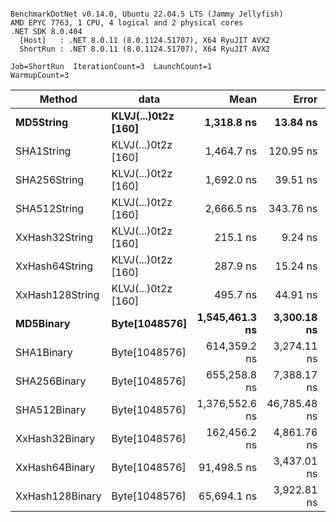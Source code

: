```

BenchmarkDotNet v0.14.0, Ubuntu 22.04.5 LTS (Jammy Jellyfish)
AMD EPYC 7763, 1 CPU, 4 logical and 2 physical cores
.NET SDK 8.0.404
  [Host]   : .NET 8.0.11 (8.0.1124.51707), X64 RyuJIT AVX2
  ShortRun : .NET 8.0.11 (8.0.1124.51707), X64 RyuJIT AVX2

Job=ShortRun  IterationCount=3  LaunchCount=1  
WarmupCount=3  

```
| Method          | data                | Mean           | Error        | StdDev      | Min            | Max            | Gen0   | Allocated |
|---------------- |-------------------- |---------------:|-------------:|------------:|---------------:|---------------:|-------:|----------:|
| **MD5String**       | **KLVJ(...)0t2z [160]** |     **1,318.8 ns** |     **13.84 ns** |     **0.76 ns** |     **1,318.0 ns** |     **1,319.6 ns** | **0.0134** |    **1128 B** |
| SHA1String      | KLVJ(...)0t2z [160] |     1,464.7 ns |    120.95 ns |     6.63 ns |     1,460.1 ns |     1,472.3 ns | 0.0153 |    1416 B |
| SHA256String    | KLVJ(...)0t2z [160] |     1,692.0 ns |     39.51 ns |     2.17 ns |     1,690.3 ns |     1,694.4 ns | 0.0210 |    1856 B |
| SHA512String    | KLVJ(...)0t2z [160] |     2,666.5 ns |    343.76 ns |    18.84 ns |     2,648.5 ns |     2,686.1 ns | 0.0381 |    3240 B |
| XxHash32String  | KLVJ(...)0t2z [160] |       215.1 ns |      9.24 ns |     0.51 ns |       214.7 ns |       215.7 ns | 0.0069 |     584 B |
| XxHash64String  | KLVJ(...)0t2z [160] |       287.9 ns |     15.24 ns |     0.84 ns |       287.0 ns |       288.4 ns | 0.0086 |     728 B |
| XxHash128String | KLVJ(...)0t2z [160] |       495.7 ns |     44.91 ns |     2.46 ns |       493.8 ns |       498.4 ns | 0.0134 |    1128 B |
| **MD5Binary**       | **Byte[1048576]**       | **1,545,461.3 ns** |  **3,300.18 ns** |   **180.89 ns** | **1,545,335.9 ns** | **1,545,668.7 ns** |      **-** |      **41 B** |
| SHA1Binary      | Byte[1048576]       |   614,359.2 ns |  3,274.11 ns |   179.46 ns |   614,218.2 ns |   614,561.2 ns |      - |      49 B |
| SHA256Binary    | Byte[1048576]       |   655,258.8 ns |  7,388.17 ns |   404.97 ns |   654,961.0 ns |   655,720.0 ns |      - |      57 B |
| SHA512Binary    | Byte[1048576]       | 1,376,552.6 ns | 46,785.48 ns | 2,564.47 ns | 1,374,175.7 ns | 1,379,270.5 ns |      - |      89 B |
| XxHash32Binary  | Byte[1048576]       |   162,456.2 ns |  4,861.76 ns |   266.49 ns |   162,249.5 ns |   162,757.0 ns |      - |      32 B |
| XxHash64Binary  | Byte[1048576]       |    91,498.5 ns |  3,437.01 ns |   188.39 ns |    91,341.5 ns |    91,707.4 ns |      - |      32 B |
| XxHash128Binary | Byte[1048576]       |    65,694.1 ns |  3,922.81 ns |   215.02 ns |    65,514.9 ns |    65,932.5 ns |      - |      40 B |
